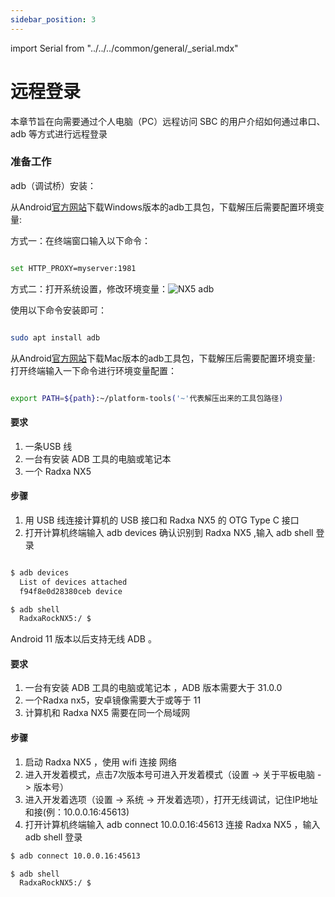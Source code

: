 ```yaml
---
sidebar_position: 3
---
```


import Serial from "../../../common/general/\_serial.mdx"

# 远程登录

本章节旨在向需要通过个人电脑（PC）远程访问 SBC 的用户介绍如何通过串口、adb 等方式进行远程登录

<Tabs queryString="target">

<TabItem value="Serial" label="串口登录">

<Serial platform="rk" model="nx5"/>

</TabItem>

<TabItem value="ADB" label="adb登录">

### 准备工作

adb（调试桥）安装：

<Tabs queryString="target">

<TabItem value="adb_windows" label="Windows">

从Android[官方网站](https://developer.android.google.cn/)下载Windows版本的adb工具包，下载解压后需要配置环境变量:

方式一：在终端窗口输入以下命令：

```bash

set HTTP_PROXY=myserver:1981

```

方式二：打开系统设置，修改环境变量：![NX5 adb](/img/nx5/adb_config.webp)

</TabItem>

<TabItem value="adb_linux" label="Linux">

使用以下命令安装即可：

```bash

sudo apt install adb

```

</TabItem>

<TabItem value="adb_mac" label="Mac">

从Android[官方网站](https://developer.android.google.cn/)下载Mac版本的adb工具包，下载解压后需要配置环境变量:
打开终端输入一下命令进行环境变量配置：

```bash

export PATH=${path}:~/platform-tools('~'代表解压出来的工具包路径)

```

</TabItem>

</Tabs>

<Tabs queryString="target">

<TabItem value="wired_adb" label="有线登录">

#### 要求

1. 一条USB 线
2. 一台有安装 ADB 工具的电脑或笔记本
3. 一个 Radxa NX5

#### 步骤

1. 用 USB 线连接计算机的 USB 接口和 Radxa NX5 的 OTG Type C 接口
2. 打开计算机终端输入 adb devices 确认识别到 Radxa NX5 ,输入 adb shell 登录

```bash

$ adb devices
  List of devices attached
  f94f8e0d28380ceb device

$ adb shell
  RadxaRockNX5:/ $

```

</TabItem>

<TabItem value="wireless_adb" label="无线登录">

Android 11 版本以后支持无线 ADB 。

#### 要求

1. 一台有安装 ADB 工具的电脑或笔记本 ，ADB 版本需要大于 31.0.0
2. 一个Radxa nx5，安卓镜像需要大于或等于 11
3. 计算机和 Radxa NX5 需要在同一个局域网

#### 步骤

1. 启动 Radxa NX5 ，使用 wifi 连接 网络
2. 进入开发着模式，点击7次版本号可进入开发着模式（设置 -> 关于平板电脑 -> 版本号）
3. 进入开发着选项（设置 -> 系统 -> 开发着选项），打开无线调试，记住IP地址和接(例：10.0.0.16:45613)
4. 打开计算机终端输入 adb connect 10.0.0.16:45613 连接 Radxa NX5 ，输入 adb shell 登录

```bash
$ adb connect 10.0.0.16:45613

$ adb shell
  RadxaRockNX5:/ $
```

</TabItem>

</Tabs>

</TabItem>

</Tabs>
